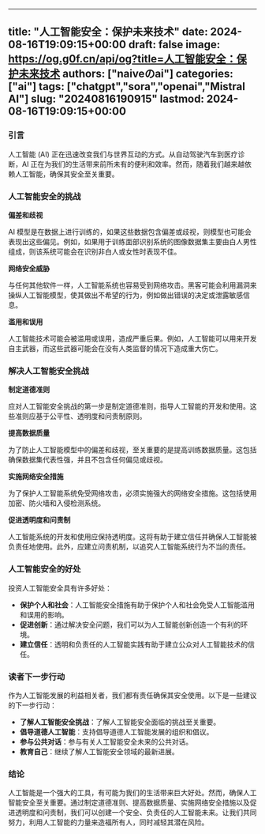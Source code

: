 
---
title: "人工智能安全：保护未来技术"
date: 2024-08-16T19:09:15+00:00
draft: false
image: https://og.g0f.cn/api/og?title=人工智能安全：保护未来技术
authors: ["naiveのai"]
categories: ["ai"]
tags: ["chatgpt","sora","openai","Mistral AI"]
slug: "20240816190915"
lastmod: 2024-08-16T19:09:15+00:00
---
### 引言

人工智能 (AI) 正在迅速改变我们与世界互动的方式。从自动驾驶汽车到医疗诊断，AI 正在为我们的生活带来前所未有的便利和效率。然而，随着我们越来越依赖人工智能，确保其安全至关重要。

### 人工智能安全的挑战

**偏差和歧视**

AI 模型是在数据上进行训练的，如果这些数据包含偏差或歧视，则模型也可能会表现出这些偏见。例如，如果用于训练面部识别系统的图像数据集主要由白人男性组成，则该系统可能会在识别非白人或女性时表现不佳。

**网络安全威胁**

与任何其他软件一样，人工智能系统也容易受到网络攻击。黑客可能会利用漏洞来操纵人工智能模型，使其做出不希望的行为，例如做出错误的决定或泄露敏感信息。

**滥用和误用**

人工智能技术可能会被滥用或误用，造成严重后果。例如，人工智能可以用来开发自主武器，而这些武器可能会在没有人类监督的情况下造成重大伤亡。

### 解决人工智能安全挑战

**制定道德准则**

应对人工智能安全挑战的第一步是制定道德准则，指导人工智能的开发和使用。这些准则应基于公平性、透明度和问责制原则。

**提高数据质量**

为了防止人工智能模型中的偏差和歧视，至关重要的是提高训练数据质量。这包括确保数据集代表性强，并且不包含任何偏见或歧视。

**实施网络安全措施**

为了保护人工智能系统免受网络攻击，必须实施强大的网络安全措施。这包括使用加密、防火墙和入侵检测系统。

**促进透明度和问责制**

人工智能系统的开发和使用应保持透明度。这将有助于建立信任并确保人工智能被负责任地使用。此外，应建立问责机制，以追究人工智能系统行为不当的责任。

### 人工智能安全的好处

投资人工智能安全具有许多好处：

* **保护个人和社会**：人工智能安全措施有助于保护个人和社会免受人工智能滥用和误用的影响。
* **促进创新**：通过解决安全问题，我们可以为人工智能创新创造一个有利的环境。
* **建立信任**：透明和负责任的人工智能实践有助于建立公众对人工智能技术的信任。

### 读者下一步行动

作为人工智能发展的利益相关者，我们都有责任确保其安全使用。以下是一些建议的下一步行动：

* **了解人工智能安全挑战**：了解人工智能安全面临的挑战至关重要。
* **倡导道德人工智能**：支持倡导道德人工智能发展的组织和倡议。
* **参与公共对话**：参与有关人工智能安全未来的公共对话。
* **教育自己**：继续了解人工智能安全领域的最新进展。

### 结论

人工智能是一个强大的工具，有可能为我们的生活带来巨大好处。然而，确保人工智能安全至关重要。通过制定道德准则、提高数据质量、实施网络安全措施以及促进透明度和问责制，我们可以创建一个安全、负责任的人工智能未来。让我们共同努力，利用人工智能的力量来造福所有人，同时减轻其潜在风险。